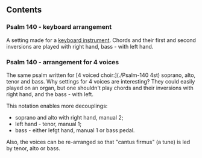 ## Contents

### Psalm 140 - keyboard arrangement

A setting made for a [keyboard instrument](./Psalm-140.ly).
Chords and their first and second inversions are played with right hand, bass - with left hand.

### Psalm 140 - arrangement for 4 voices

The same psalm written for [4 voiced choir:](./Psalm-140 4st) soprano, alto, tenor and bass.
Why settings for 4 voices are interesting? 
They could easily played on an organ, but one shouldn't play chords and their inversions with right hand, 
and the bass - with left.

This notation enables more decouplings:
 - soprano and alto with right hand, manual 2;
 - left hand - tenor, manual 1;
 - bass - either lefgt hand, manual 1 or bass pedal.

Also, the voices can be re-arranged so that "cantus firmus" (a tune) is led by tenor, alto or bass.